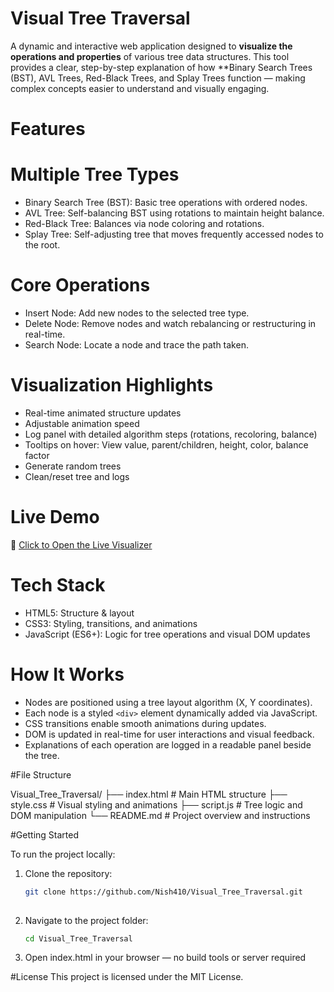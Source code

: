 #  Visual Tree Traversal

A dynamic and interactive web application designed to **visualize the operations and properties** of various tree data structures. This tool provides a clear, step-by-step explanation of how **Binary Search Trees (BST), AVL Trees, Red-Black Trees, and Splay Trees function — making complex concepts easier to understand and visually engaging.

# Features

#  Multiple Tree Types
- Binary Search Tree (BST): Basic tree operations with ordered nodes.
- AVL Tree: Self-balancing BST using rotations to maintain height balance.
- Red-Black Tree: Balances via node coloring and rotations.
- Splay Tree: Self-adjusting tree that moves frequently accessed nodes to the root.

# Core Operations
- Insert Node: Add new nodes to the selected tree type.
- Delete Node: Remove nodes and watch rebalancing or restructuring in real-time.
- Search Node: Locate a node and trace the path taken.

# Visualization Highlights
- Real-time animated structure updates
- Adjustable animation speed
- Log panel with detailed algorithm steps (rotations, recoloring, balance)
- Tooltips on hover: View value, parent/children, height, color, balance factor
- Generate random trees
- Clean/reset tree and logs

# Live Demo

🔗 [Click to Open the Live Visualizer](https://nish410.github.io/Visual_Tree_Traversal/)


# Tech Stack

- HTML5: Structure & layout  
- CSS3: Styling, transitions, and animations  
- JavaScript (ES6+): Logic for tree operations and visual DOM updates

# How It Works

- Nodes are positioned using a tree layout algorithm (X, Y coordinates).
- Each node is a styled `<div>` element dynamically added via JavaScript.
- CSS transitions enable smooth animations during updates.
- DOM is updated in real-time for user interactions and visual feedback.
- Explanations of each operation are logged in a readable panel beside the tree.

#File Structure

Visual_Tree_Traversal/
├── index.html # Main HTML structure
├── style.css # Visual styling and animations
├── script.js # Tree logic and DOM manipulation
└── README.md # Project overview and instructions


#Getting Started

To run the project locally:

1. Clone the repository:
   ```bash
   git clone https://github.com/Nish410/Visual_Tree_Traversal.git
  
2. Navigate to the project folder:
   ```bash
   cd Visual_Tree_Traversal
   
3. Open index.html in your browser — no build tools or server required

#License
This project is licensed under the MIT License.
